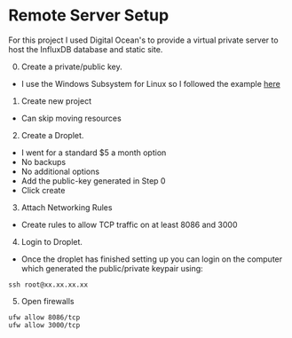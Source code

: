 # Remote Server Setup

For this project I used Digital Ocean's to provide a virtual private server to host the InfluxDB database and static site.

0. Create a private/public key.
* I use the Windows Subsystem for Linux so I followed the example [here](https://www.digitalocean.com/community/tutorials/how-to-set-up-ssh-keys--2)
 
1. Create new project
* Can skip moving resources

2. Create a Droplet. 
* I went for a standard $5 a month option
* No backups
* No additional options
* Add the public-key generated in Step 0
* Click create

3. Attach Networking Rules
* Create rules to allow TCP traffic on at least 8086 and 3000

4. Login to Droplet.
* Once the droplet has finished setting up you can login on the computer which generated the public/private keypair using:
```
ssh root@xx.xx.xx.xx
```

5. Open firewalls
```
ufw allow 8086/tcp
ufw allow 3000/tcp
```
